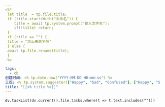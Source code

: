 ```yaml
---
<%*
 let title  = tp.file.title;
 if (title.startsWith("未命名")) {
	title = await tp.system.prompt("输入文件名");
	if(!title) return;
 }
 if (title == "") {
 title = "怎么未命名啊"
 } else {
 await tp.file.rename(title);
 }
-%>

tags:
  - cb
创建时间: <% tp.date.now("YYYY-MM-DD HH:mm:ss") %>
三观: <% tp.system.suggester(["Happy", "Sad", "Confused"], ["Happy", "Sad", "Confused"]) %>
title: "[[<% title %>]]"
---
```






```dataviewjs
dv.taskList(dv.current().file.tasks.where(t => t.text.includes("")))
```

